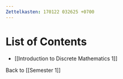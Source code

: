 ```yaml
---
Zettelkasten: 170122 032625 +0700
---
```

# List of Contents
* [[Introduction to Discrete Mathematics 1]]

Back to [[Semester 1]]